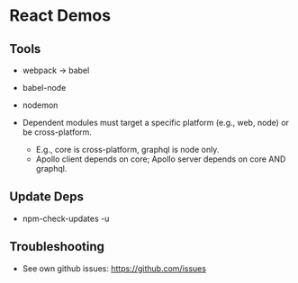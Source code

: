 # React Demos


## Tools

- webpack -> babel
- babel-node
- nodemon

- Dependent modules must target a specific platform (e.g., web, node) or be cross-platform.
    - E.g., core is cross-platform, graphql is node only.
    - Apollo client depends on core; Apollo server depends on core AND graphql.


## Update Deps

- npm-check-updates -u


## Troubleshooting

- See own github issues: https://github.com/issues
